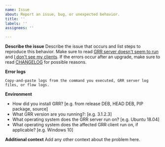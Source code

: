 ```yaml
---
name: Issue
about: Report an issue, bug, or unexpected behavior.
title: ''
labels: ''
assignees: ''

---
```


**Describe the issue**
Describe the issue that occurs and list steps to reproduce this behavior. Make sure to read [GRR server doesn't seem to run](https://grr-doc.readthedocs.io/en/latest/installing-grr-server/troubleshooting.html) and [I don't see my clients](https://grr-doc.readthedocs.io/en/latest/deploying-grr-clients/troubleshooting.html). If the errors occur after an upgrade, make sure to read [CHANGELOG](https://github.com/google/grr/blob/master/CHANGELOG) for possible reasons.

**Error logs**
```
Copy-and-paste logs from the command you executed, GRR server log files, or flow logs.
```

**Environment**
- How did you install GRR? [e.g. from release DEB, HEAD DEB, PIP package, source] 
- What GRR version are you running?: [e.g. 3.1.2.3]
- What operating system does the GRR server run on? [e.g. Ubuntu 18.04]
- What operating system does the affected GRR client run on, if applicable? [e.g. Windows 10]

**Additional context**
Add any other context about the problem here.

